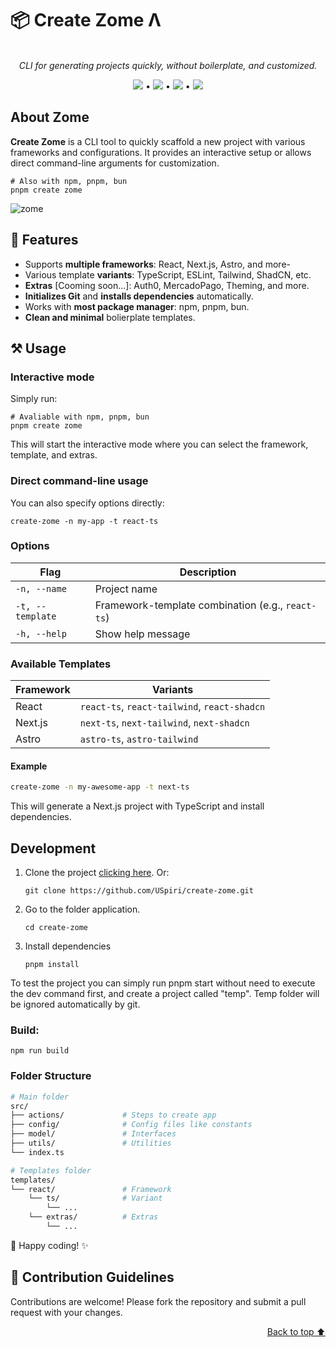<a name="readme-top"></a>

# 📦 Create Zome Λ

<p align="center">
  <br>
  <em>CLI for generating projects quickly, without boilerplate, and customized.</em>
  <br>
</p>

<p align="center">
  <img src="https://img.shields.io/badge/typescript-%23007ACC.svg?style=for-the-badge&logo=typescript&logoColor=white"/>
  •
  <img src="https://img.shields.io/badge/node.js-6DA55F?style=for-the-badge&logo=node.js&logoColor=white" />
  •
  <img src="https://img.shields.io/badge/pnpm-%234a4a4a.svg?style=for-the-badge&logo=pnpm&logoColor=f69220" />
  •
  <img src="https://img.shields.io/badge/NPM-%23CB3837.svg?style=for-the-badge&logo=npm&logoColor=white" />
</p>

## About Zome

**Create Zome** is a CLI tool to quickly scaffold a new project with various frameworks and configurations. It provides an interactive setup or allows direct command-line arguments for customization.

```shell
# Also with npm, pnpm, bun
pnpm create zome
```

![zome](https://github.com/user-attachments/assets/3bc2bfcf-2a57-4eac-aadc-553e196fe098)

## 🚀 Features

- Supports **multiple frameworks**: React, Next.js, Astro, and more-
- Various template **variants**: TypeScript, ESLint, Tailwind, ShadCN, etc.
- **Extras** [Cooming soon...]: Auth0, MercadoPago, Theming, and more.
- **Initializes Git** and **installs dependencies** automatically.
- Works with **most package manager**: npm, pnpm, bun.
- **Clean and minimal** bolierplate templates.

## ⚒️ Usage

### Interactive mode

Simply run:
```shell
# Avaliable with npm, pnpm, bun
pnpm create zome
```
This will start the interactive mode where you can select the framework, template, and extras.

### Direct command-line usage

You can also specify options directly:
```shell
create-zome -n my-app -t react-ts
```

### Options

| Flag            | Description                              |
|----------------|------------------------------------------|
| `-n, --name`   | Project name                            |
| `-t, --template` | Framework-template combination (e.g., `react-ts`) |
| `-h, --help`   | Show help message                      |

### Available Templates

| Framework | Variants |
|-----------|-----------------------------------|
| React     | `react-ts`, `react-tailwind`, `react-shadcn` |
| Next.js   | `next-ts`, `next-tailwind`, `next-shadcn` |
| Astro     | `astro-ts`, `astro-tailwind` |

#### Example
```sh
create-zome -n my-awesome-app -t next-ts
```
This will generate a Next.js project with TypeScript and install dependencies.

## Development

1. Clone the project [clicking here](https://github.com/USpiri/create-zome/fork). Or:
   ```shell
   git clone https://github.com/USpiri/create-zome.git
   ```
2. Go to the folder application.
   ```shell
   cd create-zome
   ```
3. Install dependencies
   ```shell
   pnpm install
   ```

To test the project you can simply run pnpm start without need to execute the dev command first, and create a project called "temp". Temp folder will be ignored automatically by git.

### Build:

```
npm run build
```

### Folder Structure

```bash
# Main folder
src/
├── actions/             # Steps to create app
├── config/              # Config files like constants
├── model/               # Interfaces
├── utils/               # Utilities
└── index.ts

# Templates folder
templates/
└── react/               # Framework
    └── ts/              # Variant
        └── ...
    └── extras/          # Extras
        └── ...
```

🎉 Happy coding! ✨

## 🤝 Contribution Guidelines

Contributions are welcome! Please fork the repository and submit a pull request with your changes.

<p align="right"><a href="#readme-top">Back to top ⬆️</a></p>





